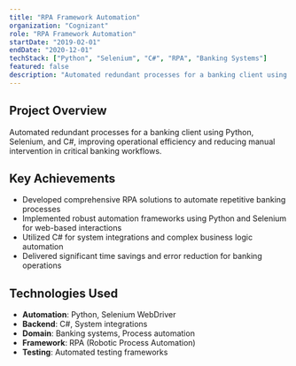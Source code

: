 ```yaml
---
title: "RPA Framework Automation"
organization: "Cognizant"
role: "RPA Framework Automation"
startDate: "2019-02-01"
endDate: "2020-12-01"
techStack: ["Python", "Selenium", "C#", "RPA", "Banking Systems"]
featured: false
description: "Automated redundant processes for a banking client using Python, Selenium, and C#, improving operational efficiency and reducing manual intervention in critical banking workflows."
---
```


## Project Overview

Automated redundant processes for a banking client using Python, Selenium, and C#, improving operational efficiency and reducing manual intervention in critical banking workflows.

## Key Achievements

- Developed comprehensive RPA solutions to automate repetitive banking processes
- Implemented robust automation frameworks using Python and Selenium for web-based interactions
- Utilized C# for system integrations and complex business logic automation
- Delivered significant time savings and error reduction for banking operations

## Technologies Used

- **Automation**: Python, Selenium WebDriver
- **Backend**: C#, System integrations
- **Domain**: Banking systems, Process automation
- **Framework**: RPA (Robotic Process Automation)
- **Testing**: Automated testing frameworks
